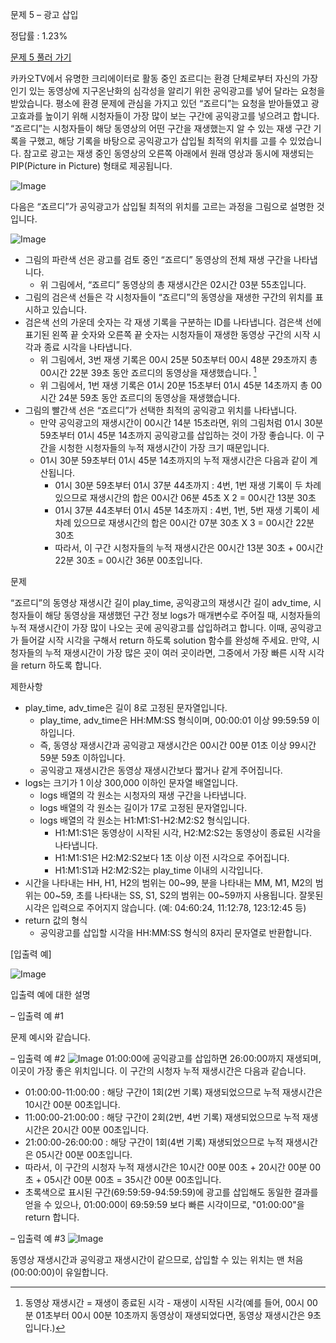 문제 5 – 광고 삽입

정답률 : 1.23%

[문제 5 풀러 가기](https://school.programmers.co.kr/learn/courses/30/lessons/72414)
 

카카오TV에서 유명한 크리에이터로 활동 중인 죠르디는 환경 단체로부터 자신의 가장 인기 있는 동영상에 지구온난화의 심각성을 알리기 위한 공익광고를 넣어 달라는 요청을 받았습니다. 평소에 환경 문제에 관심을 가지고 있던 “죠르디”는 요청을 받아들였고 광고효과를 높이기 위해 시청자들이 가장 많이 보는 구간에 공익광고를 넣으려고 합니다. “죠르디”는 시청자들이 해당 동영상의 어떤 구간을 재생했는지 알 수 있는 재생 구간 기록을 구했고, 해당 기록을 바탕으로 공익광고가 삽입될 최적의 위치를 고를 수 있었습니다.
참고로 광고는 재생 중인 동영상의 오른쪽 아래에서 원래 영상과 동시에 재생되는 PIP(Picture in Picture) 형태로 제공됩니다.

![Image](https://i.imgur.com/jsIImlM.png)

다음은 “죠르디”가 공익광고가 삽입될 최적의 위치를 고르는 과정을 그림으로 설명한 것입니다.

![Image](https://i.imgur.com/LisVabz.png)

- 그림의 파란색 선은 광고를 검토 중인 “죠르디” 동영상의 전체 재생 구간을 나타냅니다.
  -   위 그림에서, “죠르디” 동영상의 총 재생시간은 02시간 03분 55초입니다.
- 그림의 검은색 선들은 각 시청자들이 “죠르디”의 동영상을 재생한 구간의 위치를 표시하고 있습니다.
- 검은색 선의 가운데 숫자는 각 재생 기록을 구분하는 ID를 나타냅니다.
검은색 선에 표기된 왼쪽 끝 숫자와 오른쪽 끝 숫자는 시청자들이 재생한 동영상 구간의 시작 시각과 종료 시각을 나타냅니다.
  - 위 그림에서, 3번 재생 기록은 00시 25분 50초부터 00시 48분 29초까지 총 00시간 22분 39초 동안 죠르디의 동영상을 재생했습니다. [^1]
  - 위 그림에서, 1번 재생 기록은 01시 20분 15초부터 01시 45분 14초까지 총 00시간 24분 59초 동안 죠르디의 동영상을 재생했습니다.
- 그림의 빨간색 선은 “죠르디”가 선택한 최적의 공익광고 위치를 나타냅니다.
  - 만약 공익광고의 재생시간이 00시간 14분 15초라면, 위의 그림처럼 01시 30분 59초부터 01시 45분 14초까지 공익광고를 삽입하는 것이 가장 좋습니다. 이 구간을 시청한 시청자들의 누적 재생시간이 가장 크기 때문입니다.
  - 01시 30분 59초부터 01시 45분 14초까지의 누적 재생시간은 다음과 같이 계산됩니다.
    - 01시 30분 59초부터 01시 37분 44초까지 : 4번, 1번 재생 기록이 두 차례 있으므로 재생시간의 합은 00시간 06분 45초 X 2 = 00시간 13분 30초
    - 01시 37분 44초부터 01시 45분 14초까지 : 4번, 1번, 5번 재생 기록이 세 차례 있으므로 재생시간의 합은 00시간 07분 30초 X 3 = 00시간 22분 30초
    - 따라서, 이 구간 시청자들의 누적 재생시간은 00시간 13분 30초 + 00시간 22분 30초 = 00시간 36분 00초입니다.

문제

“죠르디”의 동영상 재생시간 길이 play_time, 공익광고의 재생시간 길이 adv_time, 시청자들이 해당 동영상을 재생했던 구간 정보 logs가 매개변수로 주어질 때, 시청자들의 누적 재생시간이 가장 많이 나오는 곳에 공익광고를 삽입하려고 합니다. 이때, 공익광고가 들어갈 시작 시각을 구해서 return 하도록 solution 함수를 완성해 주세요. 만약, 시청자들의 누적 재생시간이 가장 많은 곳이 여러 곳이라면, 그중에서 가장 빠른 시작 시각을 return 하도록 합니다.


제한사항

- play_time, adv_time은 길이 8로 고정된 문자열입니다.
  - play_time, adv_time은 HH:MM:SS 형식이며, 00:00:01 이상 99:59:59 이하입니다.
  - 즉, 동영상 재생시간과 공익광고 재생시간은 00시간 00분 01초 이상 99시간 59분 59초 이하입니다.
  - 공익광고 재생시간은 동영상 재생시간보다 짧거나 같게 주어집니다.
- logs는 크기가 1 이상 300,000 이하인 문자열 배열입니다.
  - logs 배열의 각 원소는 시청자의 재생 구간을 나타냅니다.
  - logs 배열의 각 원소는 길이가 17로 고정된 문자열입니다.
  - logs 배열의 각 원소는 H1:M1:S1-H2:M2:S2 형식입니다.
    - H1:M1:S1은 동영상이 시작된 시각, H2:M2:S2는 동영상이 종료된 시각을 나타냅니다.
    - H1:M1:S1은 H2:M2:S2보다 1초 이상 이전 시각으로 주어집니다.
    - H1:M1:S1과 H2:M2:S2는 play_time 이내의 시각입니다.
- 시간을 나타내는 HH, H1, H2의 범위는 00~99, 분을 나타내는 MM, M1, M2의 범위는 00~59, 초를 나타내는 SS, S1, S2의 범위는 00~59까지 사용됩니다. 잘못된 시각은 입력으로 주어지지 않습니다. (예: 04:60:24, 11:12:78, 123:12:45 등)
- return 값의 형식
  - 공익광고를 삽입할 시각을 HH:MM:SS 형식의 8자리 문자열로 반환합니다.

[입출력 예]

![Image](https://i.imgur.com/zh5LbvC.png)

입출력 예에 대한 설명

– 입출력 예 #1

문제 예시와 같습니다.

– 입출력 예 #2
![Image](https://i.imgur.com/gm0mbmx.png)
01:00:00에 공익광고를 삽입하면 26:00:00까지 재생되며, 이곳이 가장 좋은 위치입니다. 이 구간의 시청자 누적 재생시간은 다음과 같습니다.

- 01:00:00-11:00:00 : 해당 구간이 1회(2번 기록) 재생되었으므로 누적 재생시간은 10시간 00분 00초입니다.
- 11:00:00-21:00:00 : 해당 구간이 2회(2번, 4번 기록) 재생되었으므로 누적 재생시간은 20시간 00분 00초입니다.
- 21:00:00-26:00:00 : 해당 구간이 1회(4번 기록) 재생되었으므로 누적 재생시간은 05시간 00분 00초입니다.
- 따라서, 이 구간의 시청자 누적 재생시간은 10시간 00분 00초 + 20시간 00분 00초 + 05시간 00분 00초 = 35시간 00분 00초입니다.
- 초록색으로 표시된 구간(69:59:59-94:59:59)에 광고를 삽입해도 동일한 결과를 얻을 수 있으나, 01:00:00이 69:59:59 보다 빠른 시각이므로, "01:00:00"을 return 합니다.

– 입출력 예 #3
![Image](https://i.imgur.com/KViGuei.png)

동영상 재생시간과 공익광고 재생시간이 같으므로, 삽입할 수 있는 위치는 맨 처음(00:00:00)이 유일합니다.

[^1]: 동영상 재생시간 = 재생이 종료된 시각 - 재생이 시작된 시각(예를 들어, 00시 00분 01초부터 00시 00분 10초까지 동영상이 재생되었다면, 동영상 재생시간은 9초입니다.)
